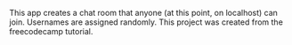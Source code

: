 This app creates a chat room that anyone (at this point, on localhost) can join. Usernames are assigned randomly. This project was created from the freecodecamp tutorial.
